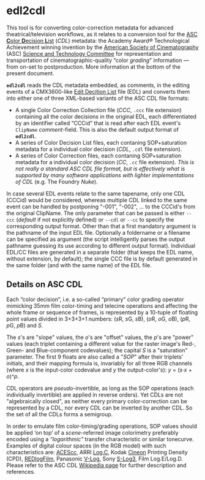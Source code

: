 # edl2cdl

This tool is for converting color-correction metadata for advanced theatrical/television workflows, as it relates to a conversion tool for the [ASC **C**olor **D**ecision **L**ist](https://en.wikipedia.org/wiki/ASC_CDL) (*CDL*) metadata: the Academy Award® Technological Achievement winning invention by the [American Society of Cinematography](http://www.theasc.com) (ASC) [Science and Technology Committee](http://www.theasc.com/clubhouse/committee_tech.html) for representation and transportation of cinematographic-quality “color *grading*” information ― from on-set to postproduction. More information at the bottom of the present document.

**`edl2cdl`** reads the CDL metadata embedded, as comments, in the editing events of a CMX3600-like [Edit Decition List](https://en.wikipedia.org/wiki/Edit_decision_list) file (EDL) and converts them into either one of three XML-based variants of the ASC CDL file formats:
* A single Color Correction Collection file (*CCC*, `.ccc` file extension) containing all the color decisions in the original EDL, each differentiated by an identifier called “CCCid” that is read after each EDL event's `ClipName` *comment*-field. This is also the default output format of **`edl2cdl`**.
* A series of Color Decision List files, each contaning SOP+saturation metadata for a individual color decision (*CDL*, `.cdl` file extension).
* A series of Color Correction files, each contaning SOP+saturation metadata for a individual color decision (*CC*, `.cc` file extension). *This is not really a standard ASC CDL file format, but is effectively what is supported by many software applications with lighter implementations of CDL* (e.g. The Foundry *Nuke*).

In case several EDL events relate to the same tapename, only one CDL (CCCid) would be considered, whereas multiple CDL linked to the same event can be handled by postponing "-001", "-002", ... to the CCCid's from the original ClipName.
The only parameter that can be passed is either `--ccc` (*default* if not explicitly defined) or `--cdl` or `--cc` to specify the corresponding output format. Other than that a first mandatory argument is the pathname of the input EDL file. Optionally a foldername or a filename can be specified as argument (the script intelligently parses the output pathname guessing its use according to different output format). Individual EDL/CC files are generated in a separate folder (that keeps the EDL name, without extension, by default); the single CCC file is by default generated in the same folder (and with the same name) of the EDL file.


## Details on ASC CDL
Each “color decision”, i.e. a so-called “primary” color grading operator mimicking 35mm film color-timing and telecine operations and affecting the whole frame or sequence of frames, is represented by a 10-tuple of floating point values divided in 3+3+3+1 numbers: (*s*R, *s*G, *s*B), (*o*R, *o*G, *o*B), (*p*R, *p*G, *p*B) and *S*.

The *s*'s are "slope" values, the *o*'s are "offset" values, the *p*'s are "power" values (each triplet containing a different value for the raster image's Red-, Green- and Blue-component codevalues); the capital *S* is a "saturation" parameter. The first 9 floats are also called a "*SOP*" after their triplets' initials, and their mapping formula is, invariably for all three RGB channels (where *x* is the input-color codevalue and *y* the output-color's): *y* = (*s*·*x* + *o*)^*p*.

CDL operators are _pseudo_-invertible, as long as the SOP operations (each individually invertible) are applied in reverse orders). Yet CDLs are not "algebraically closed", as neither every primary color-correction can be represented by a CDL, nor every CDL can be inverted by another CDL. So the set of all the CDLs forms a semigroup.

In order to emulate film color-timing/grading operations, SOP values should be applied ‘on top’ of a *scene*-referred image colorimetry preferably encoded using a *“logarithmic”* transfer characteristic or similar tonecurve. Examples of digital colour spaces (in the RGB model) with such characteristics are: [ACEScc](http://acescentral.com/t/acescc-vs-acescct/485), ARRI [Log.C](http://www.arri.com/camera/alexa/workflow/working_with_arriraw/dailies/color_spaces/), Kodak [Cineon](https://en.wikipedia.org/wiki/Cineon) Printing Density (CPD), [REDlogFilm](http://www.red.com/learn/red-101/redlogfilm-redgamma), Panasonic [V-Log](http://pro-av.panasonic.net/en/varicam/common/pdf/VARICAM_V-Log_V-Gamut.pdf), Sony [S-Log3](http://www.xdcam-user.com/2014/03/understanding-sonys-slog3-it-isnt-really-noisy/), Film Log.E/Log.D.
Please refer to the ASC CDL [Wikipedia page](https://en.wikipedia.org/wiki/ASC_CDL) for further description and references.
